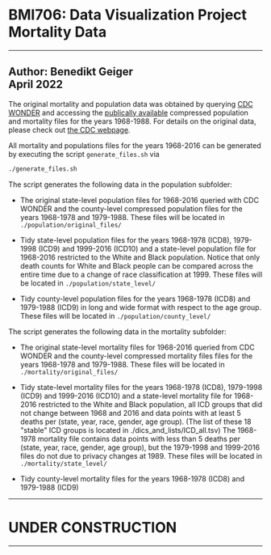 # BMI706: Data Visualization Project Mortality Data
---
Author: Benedikt Geiger <br>
April 2022
---

The original mortality and population data was obtained by querying [CDC WONDER](https://wonder.cdc.gov/mortSQL.html)
and accessing the [publically available](https://www.cdc.gov/nchs/data_access/cmf.htm) compressed population and mortality files for the years 1968-1988.
For details on the original data, please check out [the CDC webpage](https://www.cdc.gov/nchs/data_access/cmf.htm).


All mortality and populations files for the years 1968-2016 can be generated by executing the script `generate_files.sh` via

```bash
./generate_files.sh
```


The script generates the following data in the population subfolder:

* The original state-level population files for 1968-2016 queried with CDC WONDER and the county-level compressed 
population files for the years 1968-1978 and 1979-1988.
These files will be located in `./population/original_files/`
	
* Tidy state-level population files for the years 1968-1978 (ICD8), 1979-1998 (ICD9) and 1999-2016 (ICD10) and
a state-level population file for 1968-2016 restricted to the White and Black population. Notice that only death
counts for White and Black people can be compared across the entire time due to a change of race classification
at 1999.
These files will be located in `./population/state_level/`
	
* Tidy county-level population files for the years 1968-1978 (ICD8) and 1979-1988 (ICD9) in long and wide format
with respect to the age group.
These files will be located in `./population/county_level/`
	

	
The script generates the following data in the mortality subfolder:

* The original state-level mortality files for 1968-2016 queried from CDC WONDER and the county-level compressed
mortality files files for the years 1968-1978 and 1979-1988.
These files will be located in `./mortality/original_files/`
	
* Tidy state-level mortality files for the years 1968-1978 (ICD8), 1979-1998 (ICD9) and 1999-2016 (ICD10) and
a state-level mortality file for 1968-2016 restricted to the White and Black population, all ICD groups that
did not change between 1968 and 2016 and data points with at least 5 deaths per (state, year, race, gender, age group).
(The list of these 18 "stable" ICD groups is located in ./dics_and_lists/ICD_all.tsv)
The 1968-1978 mortality file contains data points with less than 5 deaths per (state, year, race, gender, age group),
but the 1979-1998 and 1999-2016 files do not due to privacy changes at 1989.
These files will be located in `./mortality/state_level/`
	
* Tidy county-level mortality files for the years 1968-1978 (ICD8) and 1979-1988 (ICD9)
---
# UNDER CONSTRUCTION
---
